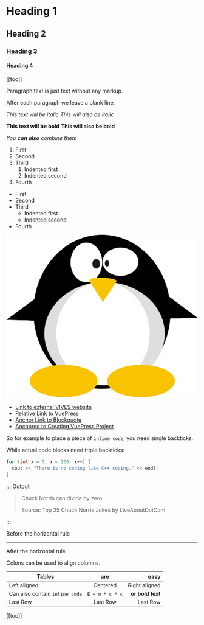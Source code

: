 # Heading 1

## Heading 2

### Heading 3

#### Heading 4

[[toc]]

Paragraph text is just text without any markup.

After each paragraph we leave a blank line.

*This text will be italic*
_This will also be italic_

**This text will be bold**
__This will also be bold__

_You **can also** combine them_

1. First
1. Second
1. Third
    1. Indented first
    1. Indented second
1. Fourth

* First
* Second
* Third
    * Indented first
    * Indented second
* Fourth

![Penguin](./assets/linux-155549_1280.png)

* [Link to external VIVES website](https://www.vives.be)
* [Relative Link to VuePress](../vuepress)
* [Anchor Link to Blockquote](#blockquote)
* [Anchored to Creating VuePress Project](../vuepress/#creating-a-new-vuepress-course)

So for example to place a piece of `inline code`, you need single backticks.

While actual code blocks need triple backticks:

```cpp
for (int x = 0; x < 100; x++) {
  cout << "There is no coding like C++ coding." << endl;
}
```

::: Output

> Chuck Norris can divide by zero.
>
> Source: Top 25 Chuck Norris Jokes by LiveAboutDotCom

:::

Before the horizontal rule

---

After the horizontal rule

Colons can be used to align columns.

| Tables | are | easy  |
| --- |:---:| ---:|
| Left aligned | Centered |  Right aligned |
| Can also contain `inline code` | `E = m * c * c` | **or bold text** |
| Last Row | Last Row | Last Row |

[[toc]]
